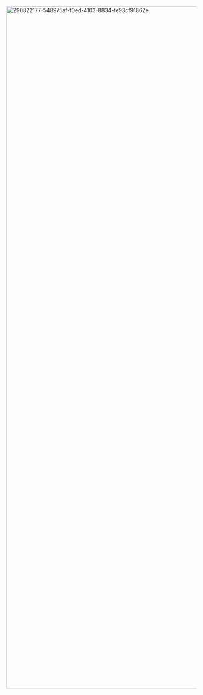 <img width="1800" alt="290822177-548975af-f0ed-4103-8834-fe93cf91862e" src="https://github.com/iamroushan/evently/assets/138482185/93047140-61d3-40f3-8e8c-ee81c58307da">
